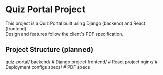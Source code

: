 # Quiz Portal Project

This project is a Quiz Portal built using Django (backend) and React (frontend).  
Design and features follow the client’s PDF specification.

## Project Structure (planned)
quiz-portal/
  backend/   # Django project
  frontend/  # React project
  nginx/     # Deployment configs
  specs/     # PDF specs
